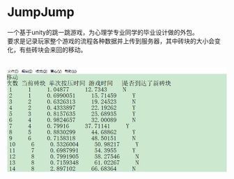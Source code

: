# JumpJump
一个基于unity的跳一跳游戏，为心理学专业同学的毕业设计做的外包。<br/>
要求是记录玩家整个游戏的流程各种数据并上传到服务器，其中砖块的大小会变化，有些砖块会来回的移动。<br/>
<br/>



![图](pic/2.png)

